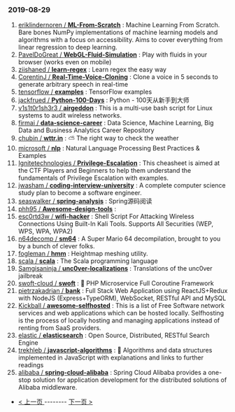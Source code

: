 ### 2019-08-29 
1. [eriklindernoren / **ML-From-Scratch**](https://github.com/eriklindernoren/ML-From-Scratch) : Machine Learning From Scratch. Bare bones NumPy implementations of machine learning models and algorithms with a focus on accessibility. Aims to cover everything from linear regression to deep learning.
1. [PavelDoGreat / **WebGL-Fluid-Simulation**](https://github.com/PavelDoGreat/WebGL-Fluid-Simulation) : Play with fluids in your browser (works even on mobile)
1. [ziishaned / **learn-regex**](https://github.com/ziishaned/learn-regex) : Learn regex the easy way
1. [CorentinJ / **Real-Time-Voice-Cloning**](https://github.com/CorentinJ/Real-Time-Voice-Cloning) : Clone a voice in 5 seconds to generate arbitrary speech in real-time
1. [tensorflow / **examples**](https://github.com/tensorflow/examples) : TensorFlow examples
1. [jackfrued / **Python-100-Days**](https://github.com/jackfrued/Python-100-Days) : Python - 100天从新手到大师
1. [v1s1t0r1sh3r3 / **airgeddon**](https://github.com/v1s1t0r1sh3r3/airgeddon) : This is a multi-use bash script for Linux systems to audit wireless networks.
1. [firmai / **data-science-career**](https://github.com/firmai/data-science-career) : Data Science, Machine Learning, Big Data and Business Analytics Career Repository
1. [chubin / **wttr.in**](https://github.com/chubin/wttr.in) : ⛅️ The right way to check the weather
1. [microsoft / **nlp**](https://github.com/microsoft/nlp) : Natural Language Processing Best Practices & Examples
1. [Ignitetechnologies / **Privilege-Escalation**](https://github.com/Ignitetechnologies/Privilege-Escalation) : This cheasheet is aimed at the CTF Players and Beginners to help them understand the fundamentals of Privilege Escalation with examples.
1. [jwasham / **coding-interview-university**](https://github.com/jwasham/coding-interview-university) : A complete computer science study plan to become a software engineer.
1. [seaswalker / **spring-analysis**](https://github.com/seaswalker/spring-analysis) : Spring源码阅读
1. [phh95 / **Awesome-design-tools**](https://github.com/phh95/Awesome-design-tools) : 
1. [esc0rtd3w / **wifi-hacker**](https://github.com/esc0rtd3w/wifi-hacker) : Shell Script For Attacking Wireless Connections Using Built-In Kali Tools. Supports All Securities (WEP, WPS, WPA, WPA2)
1. [n64decomp / **sm64**](https://github.com/n64decomp/sm64) : A Super Mario 64 decompilation, brought to you by a bunch of clever folks.
1. [fogleman / **hmm**](https://github.com/fogleman/hmm) : Heightmap meshing utility.
1. [scala / **scala**](https://github.com/scala/scala) : The Scala programming language
1. [Samgisaninja / **unc0ver-localizations**](https://github.com/Samgisaninja/unc0ver-localizations) : Translations of the unc0ver jailbreak
1. [swoft-cloud / **swoft**](https://github.com/swoft-cloud/swoft) : 🚀 PHP Microservice Full Coroutine Framework
1. [pietrzakadrian / **bank**](https://github.com/pietrzakadrian/bank) : Full Stack Web Application using ReactJS+Redux with NodeJS (Express+TypeORM), WebSocket, RESTful API and MySQL
1. [Kickball / **awesome-selfhosted**](https://github.com/Kickball/awesome-selfhosted) : This is a list of Free Software network services and web applications which can be hosted locally. Selfhosting is the process of locally hosting and managing applications instead of renting from SaaS providers.
1. [elastic / **elasticsearch**](https://github.com/elastic/elasticsearch) : Open Source, Distributed, RESTful Search Engine
1. [trekhleb / **javascript-algorithms**](https://github.com/trekhleb/javascript-algorithms) : 📝 Algorithms and data structures implemented in JavaScript with explanations and links to further readings
1. [alibaba / **spring-cloud-alibaba**](https://github.com/alibaba/spring-cloud-alibaba) : Spring Cloud Alibaba provides a one-stop solution for application development for the distributed solutions of Alibaba middleware. 

- [ < 上一页 ](https://github.com/able8/github-trending-daily-record/blob/master/2019-08-28.md) -------- [ 下一页 > ](https://github.com/able8/github-trending-daily-record/blob/master/2019-08-30.md)